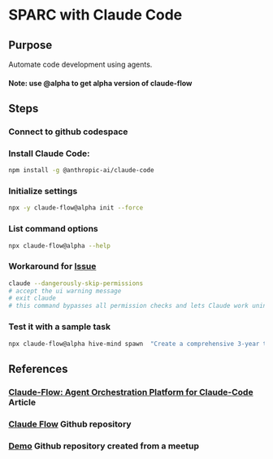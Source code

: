 # SPARC with Claude Code

## Purpose
Automate code development using agents.

#### Note: use @alpha to get alpha version of claude-flow

## Steps

### Connect to github codespace

### Install Claude Code:

```bash
npm install -g @anthropic-ai/claude-code
```

### Initialize settings

```bash
npx -y claude-flow@alpha init --force
```

### List command options

```bash
npx claude-flow@alpha --help
```

### Workaround for [Issue](https://github.com/ruvnet/claude-code-flow/issues/62)

```bash
claude --dangerously-skip-permissions
# accept the ui warning message
# exit claude
# this command bypasses all permission checks and lets Claude work uninterrupted until completion.
```

### Test it with a sample task
```bash
npx claude-flow@alpha hive-mind spawn  "Create a comprehensive 3-year target price analysis starting from June 2025 for Union Pacific (UNP) using DCF, PE ratio, and ROIC valuation methods. Include current financial data (2024/2025 results), peer comparisons with other railroads (CSX, NSC, CNI, CP), growth projections, and calculate total return including dividends. Provide a specific target price with percentage upside and annualized return expectations." --claude
```

## References

### [Claude-Flow: Agent Orchestration Platform for Claude-Code](https://www.linkedin.com/pulse/claude-flow-agent-orchestration-platform-claude-code-reuven-cohen-bhimc) Article
### [Claude Flow](https://github.com/ruvnet/claude-code-flow) Github repository
### [Demo](https://github.com/ruvnet/yyz-agentics-june) Github repository created from a meetup


